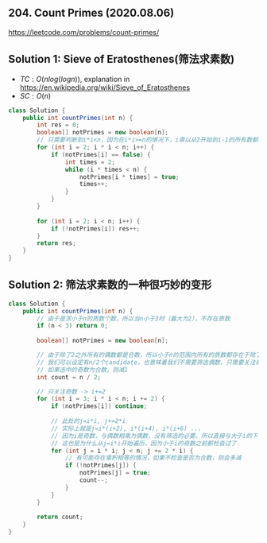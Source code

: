 ## 204. Count Primes (2020.08.06)

https://leetcode.com/problems/count-primes/

## Solution 1: Sieve of Eratosthenes(筛法求素数)

- $TC:O(nlog(logn))$, explanation in https://en.wikipedia.org/wiki/Sieve_of_Eratosthenes
- $SC:O(n)$

```java
class Solution {
    public int countPrimes(int n) {
        int res = 0;
        boolean[] notPrimes = new boolean[n];
        // 只需要判断到i*i<n，因为在i*i>=n的情况下，i乘以从2开始到i-1的所有数都是已经判断过或者超出n的范围了
        for (int i = 2; i * i < n; i++) {
            if (notPrimes[i] == false) {
                int times = 2;
                while (i * times < n) {
                    notPrimes[i * times] = true;
                    times++;
                }
            }
        }
        
        for (int i = 2; i < n; i++) {
            if (!notPrimes[i]) res++;
        }
        return res;
    }
}
```

## Solution 2: 筛法求素数的一种很巧妙的变形

```java
class Solution {
    public int countPrimes(int n) {
        // 由于是求小于n的质数个数，所以当n小于3时（最大为2），不存在质数
        if (n < 3) return 0;
        
        boolean[] notPrimes = new boolean[n];

        // 由于除了2之外所有的偶数都是合数，所以小于n的范围内所有的质数都存在于除了1之外的所有奇数里（1和2抵消）
        // 我们可以设定有n/2个candidate，也意味着我们不需要筛选偶数，只需要关注奇数即可
        // 如果选中的奇数为合数，则减1
        int count = n / 2;

        // 只关注奇数 -> i+=2
        for (int i = 3; i * i < n; i += 2) {
            if (notPrimes[i]) continue;
            
            // 此处的j=i*i, j+=2*i
            // 实际上就是j=i*(i+2), i*(i+4), i*(i+6) ...
            // 因为i是奇数，与偶数相乘为偶数，没有筛选的必要。所以直接与大于i的下一个奇数相乘，比如i=3时，则检查3*3, 3*5, 3*7...
            // 这也是为什么从j=i*i开始遍历，因为小于i的奇数之前都检查过了
            for (int j = i * i; j < n; j += 2 * i) {
                // 有可能存在乘积相等的情况，如果不检查是否为合数，则会多减
                if (!notPrimes[j]) {
                    notPrimes[j] = true;
                    count--;
                }
            }
        }
        
        return count;
    }
}
```

